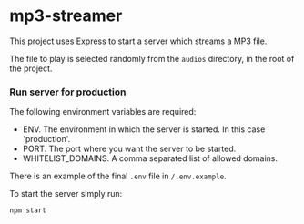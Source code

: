 # mp3-streamer

This project uses Express to start a server which streams a MP3 file.

The file to play is selected randomly from the `audios` directory, in the root of the project.

### Run server for production

The following environment variables are required:

- ENV. The environment in which the server is started. In this case 'production'.
- PORT. The port where you want the server to be started.
- WHITELIST_DOMAINS. A comma separated list of allowed domains.

There is an example of the final `.env` file in `/.env.example`.

To start the server simply run:

```
npm start
```
